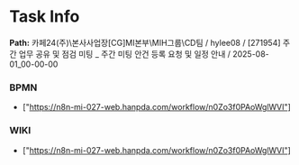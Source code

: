 # Task Info

**Path:** 카페24(주)\본사사업장\[CG]MI본부\MIH그룹\CD팀 / hylee08 / [271954] 주간 업무 공유 및 점검 미팅 _ 주간 미팅 안건 등록 요청 및 일정 안내 / 2025-08-01_00-00-00

### BPMN
- ["https://n8n-mi-027-web.hanpda.com/workflow/n0Zo3f0PAoWglWVI"]

### WIKI
- ["https://n8n-mi-027-web.hanpda.com/workflow/n0Zo3f0PAoWglWVI"]

